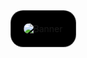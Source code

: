 <div align="center" style="background-color: black; padding: 20px; border-radius: 20px; border: 1px solid rgba(255, 255, 255, 0.2); box-shadow: 0 0 20px rgba(255,255,255,0.05); width: fit-content; margin: auto;">

  <img src="https://i.pinimg.com/736x/f1/d9/69/f1d969e0de3c0faaf272cae493f71a95.jpg" alt="Banner" style="border-radius: 15px; max-width: 100%; height: auto;">

</div>
